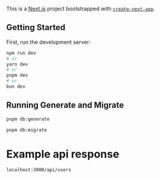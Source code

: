 This is a [Next.js](https://nextjs.org) project bootstrapped with [`create-next-app`](https://nextjs.org/docs/app/api-reference/cli/create-next-app).

## Getting Started

First, run the development server:

```bash
npm run dev
# or
yarn dev
# or
pnpm dev
# or
bun dev
```

## Running Generate and Migrate

```bash
pnpm db:generate

pnpm db:migrate
```
# Example api response 
```bash
localhost:3000/api/users
```


